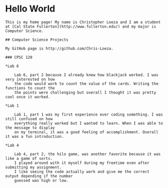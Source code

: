  # Hello World

    This is my home page! My name is Christopher Loeza and I am a student at [Cal State Fullerton](http://www.fullerton.edu/) and my major is Computer Science.

    ## Computer Science Projects

    My GitHub page is http://github.com/Chris-Loeza.

    ### CPSC 120

    *Lab 6

        Lab 6, part 2 because I already knew how blackjack worked. I was very interested on how
        the code would work to count the value of the cards. Writing the functions to count the
        the points were challenging but overall I thought it was pretty cool once it worked.

    *Lab 1
       
        Lab 1, part 1 was my first experience ever coding something. I was still confused on how
        everything really worked but I wanted to learn. When I was able to the message to display
        on my terminal, it was a good feeling of accomplishment. Overall it was a fun introduction.

    *Lab 4
       
        Lab 4, part 2, the hilo game, was another favorite because it was like a game of sorts. 
        I played around with it myself during my freetime even after submitting my assignment.
        I like seeing the code actually work and give me the correct output depending if the number
        guessed was high or low.
